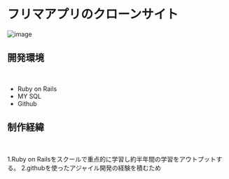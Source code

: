# フリマアプリのクローンサイト

![image](https://user-images.githubusercontent.com/58540888/82293088-f9299080-99e6-11ea-8f8e-c973ed5c6dbe.png)

## 開発環境
<br>

- Ruby on Rails
- MY SQL
- Github

## 制作経緯
<br>

1.Ruby on Railsをスクールで重点的に学習し約半年間の学習をアウトプットする。
2.githubを使ったアジャイル開発の経験を積むため



